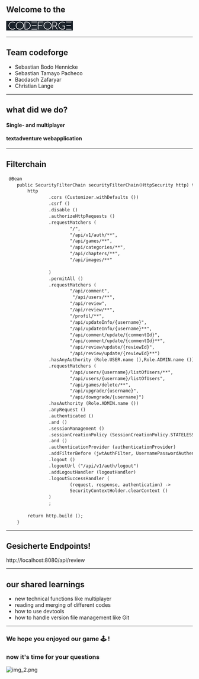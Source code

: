 
## Welcome to the

![codeforge_logo.png](codeforge_logo.png)

---

## Team codeforge

- Sebastian Bodo Hennicke
- Sebastian Tamayo Pacheco
- Bacdasch Zafaryar
- Christian Lange

---

## what did we do?

#### Single- and multiplayer 
#### textadventure webapplication

---
## Filterchain
```html
 @Bean
    public SecurityFilterChain securityFilterChain(HttpSecurity http) throws Exception {
        http
                .cors (Customizer.withDefaults ())
                .csrf ()
                .disable ()
                .authorizeHttpRequests ()
                .requestMatchers (
                        "/",
                        "/api/v1/auth/**",
                        "/api/games/**",
                        "/api/categories/**",
                        "/api/chapters/**",
                        "/api/images/**"

                )
                .permitAll ()
                .requestMatchers (
                        "/api/comment",
                         "/api/users/**",
                        "/api/review",
                        "/api/review/**",
                        "/profil/**",
                        "/api/updateInfo/{username}",
                        "/api/updateInfo/{username}**",
                        "/api/comment/update/{commentId}",
                        "/api/comment/update/{commentId}**",
                        "/api/review/update/{reviewId}",
                        "/api/review/update/{reviewId}**")
                .hasAnyAuthority (Role.USER.name (),Role.ADMIN.name ())
                .requestMatchers (
                        "/api/users/{username}/listOfUsers/**",
                        "/api/users/{username}/listOfUsers",
                        "/api/games/delete/**",
                        "/api/upgrade/{username}",
                        "/api/downgrade/{username}")
                .hasAuthority (Role.ADMIN.name ())
                .anyRequest ()
                .authenticated ()
                .and ()
                .sessionManagement ()
                .sessionCreationPolicy (SessionCreationPolicy.STATELESS)
                .and ()
                .authenticationProvider (authenticationProvider)
                .addFilterBefore (jwtAuthFilter, UsernamePasswordAuthenticationFilter.class)
                .logout ()
                .logoutUrl ("/api/v1/auth/logout")
                .addLogoutHandler (logoutHandler)
                .logoutSuccessHandler (
                        (request, response, authentication) ->
                        SecurityContextHolder.clearContext ()
                )
                ;

        return http.build ();
    }

```
---
## Gesicherte Endpoints!

<a> http://localhost:8080/api/review </a>

---

## our shared learnings

- new technical functions like multiplayer
- reading and merging of different codes
- how to use devtools
- how to handle version file management like Git


---
### We hope you enjoyed our game 🕹️ !


### now it's time for your questions

![img_2.png](img_2.png)

